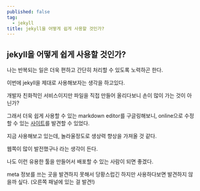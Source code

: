 ```yaml
---
published: false
tag:
  - jekyll
title: jekyll을 어떻게 쉽게 사용할 것인가?
---
```

## jekyll을 어떻게 쉽게 사용할 것인가?
나는 반복되는 일은 더욱 편하고 간단히 처리할 수 있도록 노력하곤 한다.

이번에 jekyll을 제대로 사용해보자는 생각을 하고있다.

개발자 친화적인 서비스이지만 파일을 직접 만들어 올리다보니 손이 많이 가는 것이 아닌가?

그래서 더욱 쉽게 사용할 수 있는 markdown editor를 구글링해보니, 
online으로 수정할 수 있는 [사이트](prese.io)를 발견할 수 있었다.

지금 사용해보고 있는데, 놀라울정도로 생상력 향상을 가져올 것 같다.

웹쪽이 많이 발전했구나 라는 생각이 든다.

나도 이런 유용한 툴을 만들어서 배포할 수 있는 사람이 되면 좋겠다.

meta 정보를 쓰는 곳을 발견하지 못해서 당황스럽긴 하지만 사용하다보면 발견하지 않을까 싶다.
(오른쪽 패널에 있는 걸 발견!)
